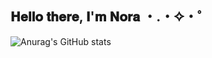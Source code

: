 ## 𝐇𝐞𝐥𝐥𝐨 𝐭𝐡𝐞𝐫𝐞, 𝐈'𝐦 𝐍𝐨𝐫𝐚 ・.・✧・゜
![Anurag's GitHub stats](https://github-readme-stats.vercel.app/api?username=g4nor4&show_icons=true&hide=issues&theme=ocean_dark)
<!--
about me: 
- Studying at UNIARP and learning some coding stuff 
- I like cats :)
- Portuguese / English 

learning:
- Java, Python, GitHub, JavaScript+html+css

git status: 



contact: 

Looking forward to meet new people and learn new things  
you can contact me bellow : 

-my discord -my twitter -my linkedin -my insta 

-->
